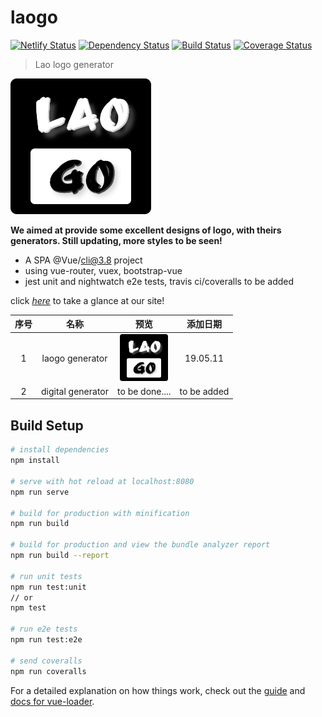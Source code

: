 # laogo

[![Netlify Status](https://api.netlify.com/api/v1/badges/22d92655-ae8a-4376-8597-c3af0ad122f1/deploy-status)](https://app.netlify.com/sites/laogo/deploys)
[![Dependency Status](https://david-dm.org/oGsLP/laogo.svg?theme=shields.io)](https://david-dm.org/oGsLP/laogo)
[![Build Status](https://travis-ci.com/oGsLP/laogo.svg?branch=master)](https://travis-ci.com/oGsLP/laogo)
[![Coverage Status](https://coveralls.io/repos/github/oGsLP/laogo/badge.svg?branch=master)](https://coveralls.io/github/oGsLP/laogo?branch=master)

> Lao logo generator

<img src="public/img/laogo.png">

**We aimed at provide some excellent designs of logo, with theirs generators. Still updating, more styles to be seen!**

* A SPA @Vue/cli@3.8 project
* using vue-router, vuex, bootstrap-vue
* jest unit and nightwatch e2e tests, travis ci/coveralls to be added

click [*here*](laogo.netlify.com) to take a glance at our site!

| 序号  | 名称                | 预览                                                       | 添加日期        |
|:---:|:-----------------:|:--------------------------------------------------------:|:-----------:|
| 1   | laogo generator   | <img src="public/img/laogo.png" height="75" width="77" > | 19.05.11    |
| 2   | digital generator | to be done....                                           | to be added |

## Build Setup

```bash
# install dependencies
npm install

# serve with hot reload at localhost:8080
npm run serve

# build for production with minification
npm run build

# build for production and view the bundle analyzer report
npm run build --report

# run unit tests
npm run test:unit
// or
npm test

# run e2e tests
npm run test:e2e 

# send coveralls
npm run coveralls
```

For a detailed explanation on how things work, check out the [guide](http://vuejs-templates.github.io/webpack/) and [docs for vue-loader](http://vuejs.github.io/vue-loader).
